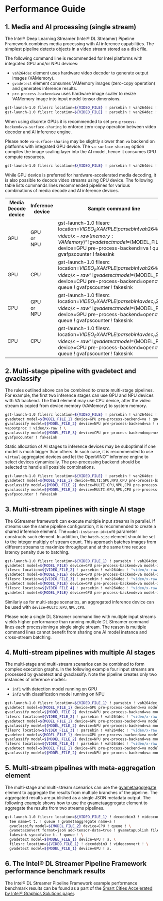 # Performance Guide

## 1. Media and AI processing (single stream)

The Intel® Deep Learning Streamer (Intel® DL Streamer) Pipeline
Framework combines media processing with AI inference capabilities. The
simplest pipeline detects objects in a video stream stored as a disk
file.

The following command line is recommended for Intel platforms with
integrated GPU and/or NPU devices:

- `vah264dec` element uses hardware video decoder to generate output
  images (VAMemory).
- `gvadetect` element consumes VAMemory images (zero-copy operation)
  and generates inference results.
- `pre-process-backend=va` uses hardware image scaler to resize
  VAMemory image into input model tensor dimensions.

```bash
gst-launch-1.0 filesrc location=${VIDEO_FILE} ! parsebin ! vah264dec ! "video/x-raw(memory:VAMemory)" ! gvadetect model=${MODEL_FILE} device=GPU pre-process-backend=va ! queue ! gvafpscounter ! fakesink
gst-launch-1.0 filesrc location=${VIDEO_FILE} ! parsebin ! vah264dec ! "video/x-raw(memory:VAMemory)" ! gvadetect model=${MODEL_FILE} device=NPU pre-process-backend=va ! queue ! gvafpscounter ! fakesink
```

When using discrete GPUs it is recommended to set
`pre-process-backend=va-surface-sharing` to enforce zero-copy
operation between video decoder and AI inference engine.

Please note `va-surface-sharing` may be slightly slower than `va`
backend on platforms with integrated GPU device. The
`va-surface-sharing` option compiles the image scaling layer into the
AI model, hence it consumes GPU compute resources.

```bash
gst-launch-1.0 filesrc location=${VIDEO_FILE} ! parsebin ! vah264dec ! "video/x-raw(memory:VAMemory)" ! gvadetect model=${MODEL_FILE} device=GPU pre-process-backend=va-surface-sharing ! queue ! gvafpscounter ! fakesink
```

While GPU device is preferred for hardware-accelerated media decoding,
it is also possible to decode video streams using CPU device. The
following table lists commands lines recommended pipelines for various
combinations of media decode and AI inference devices.

| Media Decode device | Inference device             | Sample command line                                                                                                                                                                                           |
|---------------------|------------------------------|---------------------------------------------------------------------------------------------------------------------------------------------------------------------------------------------------------------|
| GPU                 | <br>GPU<br>or<br>NPU<br><br> | gst-launch-1.0 filesrc location=${VIDEO_EXAMPLE} ! parsebin ! vah264dec ! “video/x-raw(memory:VAMemory)” ! gvadetect model=${MODEL_FILE} device=GPU pre-process-backend=va ! queue ! gvafpscounter ! fakesink |
| GPU                 | CPU                          | gst-launch-1.0 filesrc location=${VIDEO_EXAMPLE} ! parsebin ! vah264dec ! “video/x-raw” ! gvadetect model=${MODEL_FILE} device=CPU pre-process-backend=opencv ! queue ! gvafpscounter ! fakesink              |
| CPU                 | <br>GPU<br>or<br>NPU<br><br> | gst-launch-1.0 filesrc location=${VIDEO_EXAMPLE} ! parsebin ! avdec_h264 ! “video/x-raw” ! gvadetect model=${MODEL_FILE} device=GPU pre-process-backend=opencv ! queue ! gvafpscounter ! fakesink             |
| CPU                 | CPU                          | gst-launch-1.0 filesrc location=${VIDEO_EXAMPLE} ! parsebin ! avdec_h264 ! “video/x-raw” ! gvadetect model=${MODEL_FILE} device=CPU pre-process-backend=opencv ! queue ! gvafpscounter ! fakesink             |

## 2. Multi-stage pipeline with gvadetect and gvaclassify

The rules outlined above can be combined to create multi-stage
pipelines. For example, the first two inference stages can use GPU and
NPU devices with VA backend. The third element may use CPU device, after
the video stream is copied from device memory (VAMemory) to system
memory.

```bash
gst-launch-1.0 filesrc location=${VIDEO_FILE} ! parsebin ! vah264dec ! "video/x-raw(memory:VAMemory)" ! \
gvadetect model=${MODEL_FILE_1} device=GPU pre-process-backend=va ! queue ! \
gvaclassify model=${MODEL_FILE_2} device=NPU pre-process-backend=va ! queue ! \
vapostproc ! video/x-raw ! \
gvaclassify model=${MODEL_FILE_3} device=CPU pre-process-backend=opencv ! queue ! \
gvafpscounter ! fakesink
```

Static allocation of AI stages to inference devices may be suboptimal if
one model is much bigger than others. In such case, it is recommended to
use `virtual` aggregated devices and let the OpenVINO™ inference
engine to select devices dynamically. The pre-processing backend should
be selected to handle all possible combinations.

```bash
gst-launch-1.0 filesrc location=${VIDEO_FILE} ! parsebin ! vah264dec ! "video/x-raw(memory:VAMemory)" ! \
gvadetect model=${MODEL_FILE_1} device=MULTI:GPU,NPU,CPU pre-process-backend=va ! queue ! \
gvaclassify model=${MODEL_FILE_2} device=MULTI:GPU,NPU,CPU pre-process-backend=va ! queue ! \
gvaclassify model=${MODEL_FILE_3} device=MULTI:GPU,NPU,CPU pre-process-backend=va ! queue ! \
gvafpscounter ! fakesink
```

## 3. Multi-stream pipelines with single AI stage

The GStreamer framework can execute multiple input streams in parallel.
If streams use the same pipeline configuration, it is recommended to
create a shared inference element. The `model-instance-id=inf0`
parameter constructs such element. In addition, the `batch-size`
element should be set to the integer multiply of stream count. This
approach batches images from different streams to maximize throughput
and at the same time reduce latency penalty due to batching.

```bash
gst-launch-1.0 filesrc location=${VIDEO_FILE_1} ! parsebin ! vah264dec ! "video/x-raw(memory:VAMemory)" ! \
gvadetect model=${MODEL_FILE} device=GPU pre-process-backend=va model-instance-id=inf0 batch-size=4 ! queue ! gvafpscounter ! fakesink \
filesrc location=${VIDEO_FILE_2} ! parsebin ! vah264dec ! "video/x-raw(memory:VAMemory)" ! \
gvadetect model=${MODEL_FILE} device=GPU pre-process-backend=va model-instance-id=inf0 batch-size=4 ! queue ! gvafpscounter ! fakesink \
filesrc location=${VIDEO_FILE_3} ! parsebin ! vah264dec ! "video/x-raw(memory:VAMemory)" ! \
gvadetect model=${MODEL_FILE} device=GPU pre-process-backend=va model-instance-id=inf0 batch-size=4 ! queue ! gvafpscounter ! fakesink \
filesrc location=${VIDEO_FILE_4} ! parsebin ! vah264dec ! "video/x-raw(memory:VAMemory)" ! \
gvadetect model=${MODEL_FILE} device=GPU pre-process-backend=va model-instance-id=inf0 batch-size=4 ! queue ! gvafpscounter ! fakesink
```

Similarly as for multi-stage scenarios, an aggregated inference device
can be used with `device=MULTI:GPU,NPU,CPU`.

Please note a single DL Streamer command line with multiple input
streams yields higher performance than running multiple DL Streamer
command lines each processioning a single single stream. The reason is
multiple command lines cannot benefit from sharing one AI model instance
and cross-stream batching.

## 4. Multi-stream pipelines with multiple AI stages

The multi-stage and multi-stream scenarios can be combined to form
complex execution graphs. In the following example four input streams
are processed by gvadetect and gvaclassify. Note the pipeline creates
only two instances of inference models:

- `inf1` with detection model running on GPU
- `inf2` with classification model running on NPU

```bash
gst-launch-1.0 filesrc location=${VIDEO_FILE_1} ! parsebin ! vah264dec ! "video/x-raw(memory:VAMemory)" ! \
gvadetect model=${MODEL_FILE_1} device=GPU pre-process-backend=va model-instance-id=inf1 batch-size=4 ! queue ! \
gvaclassify model=${MODEL_FILE_2} device=NPU pre-process-backend=va model-instance-id=inf2 batch-size=4 ! queue ! gvafpscounter ! fakesink \
filesrc location=${VIDEO_FILE_2} ! parsebin ! vah264dec ! "video/x-raw(memory:VAMemory)" ! \
gvadetect model=${MODEL_FILE_1} device=GPU pre-process-backend=va model-instance-id=inf1 batch-size=4 ! queue ! \
gvaclassify model=${MODEL_FILE_2} device=NPU pre-process-backend=va model-instance-id=inf2 batch-size=4 ! queue ! gvafpscounter ! fakesink \
filesrc location=${VIDEO_FILE_3} ! parsebin ! vah264dec ! "video/x-raw(memory:VAMemory)" ! \
gvadetect model=${MODEL_FILE_1} device=GPU pre-process-backend=va model-instance-id=inf1 batch-size=4 ! queue ! \
gvaclassify model=${MODEL_FILE_2} device=NPU pre-process-backend=va model-instance-id=inf2 batch-size=4 ! queue ! gvafpscounter ! fakesink \
filesrc location=${VIDEO_FILE_4} ! parsebin ! vah264dec ! "video/x-raw(memory:VAMemory)" ! \
gvadetect model=${MODEL_FILE_1} device=GPU pre-process-backend=va model-instance-id=inf1 batch-size=4 ! queue ! \
gvaclassify model=${MODEL_FILE_2} device=NPU pre-process-backend=va model-instance-id=inf2 batch-size=4 ! queue ! gvafpscounter ! fakesink
```

## 5. Multi-stream pipelines with meta-aggregation element

The multi-stage and multi-stream scenarios can use the
[gvametaaggregate](../elements/gvametaaggregate.md)
element to aggregate the results from multiple branches of the pipeline.
The aggregated results are published as a single JSON metadata output.
The following example shows how to use the gvametaaggregate element to
aggregate the results from two streams pipelines.

```bash
gst-launch-1.0 filesrc location=${VIDEO_FILE_1} ! decodebin3 ! videoconvert ! \
  tee name=t t. ! queue ! gvametaaggregate name=a !
  gvaclassify model=${MODEL_FILE_2} device=CPU ! queue ! \
  gvametaconvert format=json add-tensor-data=true ! gvametapublish file-path=./result.json method=file file-format=json-lines ! \
  fakesink sync=false t. ! queue ! \
  gvadetect model=${MODEL_FILE_1} device=GPU ! a. \
  filesrc location=${VIDEO_FILE_1} ! decodebin3 ! videoconvert ! \
  gvadetect model=${MODEL_FILE_1} device=GPU ! a.
```

## 6. The Intel® DL Streamer Pipeline Framework performance benchmark results

The Intel® DL Streamer Pipeline Framework example performance benchmark
results can be found as a part of the [Smart Cities Accelerated by
Intel® Graphics Solutions
paper](https://www.intel.com/content/www/us/en/secure/content-details/826398/smart-cities-accelerated-by-intel-gpus-arc-gpu-addendum.html?wapkw=smart%20cities&DocID=826398).
